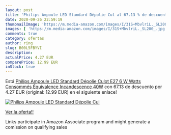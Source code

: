```yaml
---
layout: post
title: 'Philips Ampoule LED Standard Dépolie Cul al 67.13 % de descuento'
date: 2020-09-26 22:59:19
thumbnailImage: 'https://m.media-amazon.com/images/I/31S+MbvlriL._SL200_.jpg'
images: [ 'https://m.media-amazon.com/images/I/31S+MbvlriL._SL200_.jpg' ]
comments: true
category: ofertas
author: ring
slug: B00L5FBYVI
description:
actualPrice: 4.27 EUR
comparePrice: 12.99 EUR
inStock: true
---
```


Está [Philips Ampoule LED Standard Dépolie Culot E27 6 W Watts Consommés Équivalence Incandescence 40W](https://www.amazon.fr/dp/B00L5FBYVI/?tag=tolees0d-21) con 67.13 de descuento por 4.27 EUR (original: 12.99 EUR) en el siguiente enlace!

[![Philips Ampoule LED Standard Dépolie Cul](https://m.media-amazon.com/images/I/31S+MbvlriL._SL200_.jpg)](https://www.amazon.fr/dp/B00L5FBYVI/?tag=tolees0d-21)

[Ver la oferta!!](https://www.amazon.fr/dp/B00L5FBYVI/?tag=tolees0d-21)

Links participate in Amazon Associate program and might generate a comission on qualifying sales


